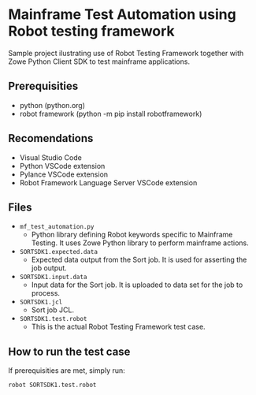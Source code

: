 # Mainframe Test Automation using Robot testing framework

Sample project ilustrating use of Robot Testing Framework together with Zowe Python Client SDK to test mainframe applications.

## Prerequisities
* python (python.org)
* robot framework (python -m pip install robotframework)

## Recomendations
* Visual Studio Code
* Python VSCode extension
* Pylance VSCode extension
* Robot Framework Language Server VSCode extension

## Files
* `mf_test_automation.py`
    * Python library defining Robot keywords specific to Mainframe Testing. It uses Zowe Python library to perform mainframe actions.
* `SORTSDK1.expected.data`
    * Expected data output from the Sort job. It is used for asserting the job output.
* `SORTSDK1.input.data`
    * Input data for the Sort job. It is uploaded to data set for the job to process.
* `SORTSDK1.jcl`
    * Sort job JCL.
* `SORTSDK1.test.robot`
    * This is the actual Robot Testing Framework test case.

## How to run the test case
If prerequisities are met, simply run:

`robot SORTSDK1.test.robot`
